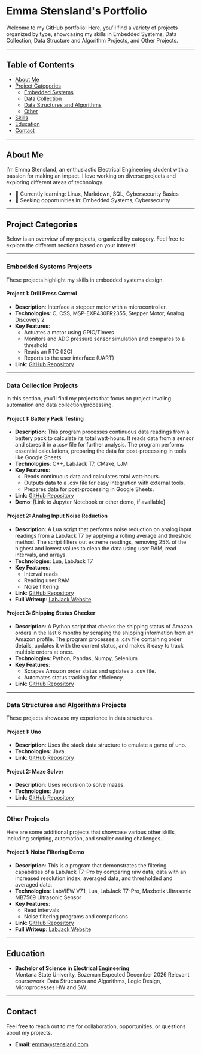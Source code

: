 # Emma Stensland's Portfolio

Welcome to my GitHub portfolio! Here, you’ll find a variety of projects organized by type, showcasing my skills in Embedded Systems, Data Collection, Data Structure and Algorithm Projects, and Other Projects.

---

## Table of Contents

- [About Me](#about-me)
- [Project Categories](#project-categories)
  - [Embedded Systems](#embedded-systems-projects)
  - [Data Collection](#data-collection-projects)
  - [Data Structures and Algorithms](#data-structures-and-algorithms-projects)
  - [Other](#other-projects)
- [Skills](#skills)
- [Education](#education)
- [Contact](#contact)

---

## About Me

I’m Emma Stensland, an enthusiastic Electrical Engineering student with a passion for making an impact. I love working on diverse projects and exploring different areas of technology.

- 🌱 Currently learning: Linux, Markdown, SQL, Cybersecurity Basics
- 💼 Seeking opportunities in: Embedded Systems, Cybersecurity

---

## Project Categories

Below is an overview of my projects, organized by category. Feel free to explore the different sections based on your interest!

---

### Embedded Systems Projects

These projects highlight my skills in embedded systems design.

#### Project 1: Drill Press Control
- **Description**: Interface a stepper motor with a microcontroller.
- **Technologies**: C, CSS, MSP-EXP430FR2355, Stepper Motor, Analog Discovery 2
- **Key Features**:
  - Actuates a motor using GPIO/Timers
  - Monitors and ADC pressure sensor simulation and compares to a threshold
  - Reads an RTC (I2C)
  - Reports to the user interface (UART)
- **Link**: [GitHub Repository](https://github.com/stenslae/DrillPressControl)

---

### Data Collection Projects

In this section, you’ll find my projects that focus on project involing automation and data collection/processing.

#### Project 1: Battery Pack Testing
- **Description**: This program processes continuous data readings from a battery pack to calculate its total watt-hours. It reads data from a sensor and stores it in a .csv file for further analysis. The program performs essential calculations, preparing the data for post-processing in tools like Google Sheets.
- **Technologies**: C++, LabJack T7, CMake, LJM
- **Key Features**:
  - Reads continuous data and calculates total watt-hours.
  - Outputs data to a .csv file for easy integration with external tools.
  - Prepares data for post-processing in Google Sheets.
- **Link**: [GitHub Repository](https://github.com/stenslae/Lua_NoiseReduction)
- **Demo**: [Link to Jupyter Notebook or other demo, if available]

#### Project 2: Analog Input Noise Reduction
- **Description**: A Lua script that performs noise reduction on analog input readings from a LabJack T7 by applying a rolling average and threshold method. The script filters out extreme readings, removing 25% of the highest and lowest values to clean the data using user RAM, read intervals, and arrays.
- **Technologies**: Lua, LabJack T7
- **Key Features**:
  - Interval reads
  - Reading user RAM
  - Noise filtering
- **Link**: [GitHub Repository](https://github.com/stenslae/Lua_NoiseReduction)
- **Full Writeup**: [LabJack Website](https://support.labjack.com/docs/mb7569-maxbotix-ultrasonic-sensor-app-note)

#### Project 3: Shipping Status Checker
- **Description**: A Python script that checks the shipping status of Amazon orders in the last 6 months by scraping the shipping information from an Amazon profile. The program processes a .csv file containing order details, updates it with the current status, and makes it easy to track multiple orders at once.
- **Technologies**: Python, Pandas, Numpy, Selenium
- **Key Features**:
  - Scrapes Amazon order status and updates a .csv file.
  - Automates status tracking for efficiency.
- **Link**: [GitHub Repository](https://github.com/stenslae/Python_ShippingStatusChecker)

---

### Data Structures and Algorithms Projects

These projects showcase my experience in data structures.

#### Project 1: Uno
- **Description**: Uses the stack data structure to emulate a game of uno.
- **Technologies**: Java
- **Link**: [GitHub Repository](https://github.com/stenslae/UnoGame)

#### Project 2: Maze Solver
- **Description**: Uses recursion to solve mazes.
- **Technologies**: Java
- **Link**: [GitHub Repository](https://github.com/yourusername/project-name)

---

### Other Projects

Here are some additional projects that showcase various other skills, including scripting, automation, and smaller coding challenges.

#### Project 1: Noise Filtering Demo
- **Description**: This is a program that demonstrates the filtering capabilities of a LabJack T7-Pro by comparing raw data, data with an increased resolution index, averaged data, and thresholded and averaged data.
- **Technologies**: LabVIEW V7.1, Lua, LabJack T7-Pro, Maxbotix Ultrasonic MB7569 Ultrasonic Sensor
- **Key Features**:
  - Read intervals
  - Noise filtering programs and comparisons
- **Link**: [GitHub Repository](https://github.com/stenslae/NoiseFilteringDemo)
- **Full Writeup**: [LabJack Website](https://support.labjack.com/docs/mb7569-maxbotix-ultrasonic-sensor-app-note)

---

## Education

- **Bachelor of Science in Electrical Engineering**  
  Montana State Univerity, Bozeman
  Expected December 2026 
  Relevant coursework: Data Structures and Algorithms, Logic Design, Microprocesses HW and SW.

---

## Contact

Feel free to reach out to me for collaboration, opportunities, or questions about my projects.

- **Email**: [emma@stensland.com](mailto:emma@stensland.com)
